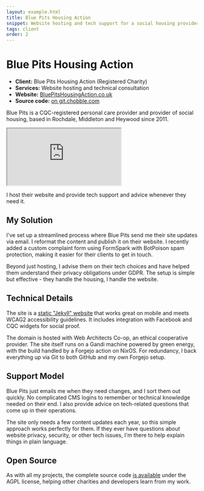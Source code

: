 ```yaml
---
layout: example.html
title: Blue Pits Housing Action
snippet: Website hosting and tech support for a social housing provider
tags: client
order: 2
---
```


# Blue Pits Housing Action

- **Client:** Blue Pits Housing Action (Registered Charity)
- **Services:** Website hosting and technical consultation
- **Website:** [BluePitsHousingAction.co.uk](https://bluepitshousingaction.co.uk)
- **Source code:** [on git.chobble.com](https://git.chobble.com/hosted-by-chobble/blue-pits)

Blue Pits is a CQC-registered personal care provider and provider of social housing, based in Rochdale, Middleton and Heywood since 2011.

<iframe src="https://bluepitshousingaction.co.uk"></iframe>

I host their website and provide tech support and advice whenever they need it.

## My Solution

I've set up a streamlined process where Blue Pits send me their site updates via email. I reformat the content and publish it on their website. I recently added a custom complaint form using FormSpark with BotPoison spam protection, making it easier for their clients to get in touch.

Beyond just hosting, I advise them on their tech choices and have helped them understand their privacy obligations under GDPR. The setup is simple but effective - they handle the housing, I handle the website.

## Technical Details

The site is a [static "Jekyll" website](/services/static-websites/) that works great on mobile and meets WCAG2 accessibility guidelines. It includes integration with Facebook and CQC widgets for social proof.

The domain is hosted with Web Architects Co-op, an ethical cooperative provider. The site itself runs on a Gandi machine powered by green energy, with the build handled by a Forgejo action on NixOS. For redundancy, I back everything up via Git to both GitHub and my own Forgejo setup.

## Support Model

Blue Pits just emails me when they need changes, and I sort them out quickly. No complicated CMS logins to remember or technical knowledge needed on their end. I also provide advice on tech-related questions that come up in their operations.

The site only needs a few content updates each year, so this simple approach works perfectly for them. If they ever have questions about website privacy, security, or other tech issues, I'm there to help explain things in plain language.

## Open Source

As with all my projects, the complete source code [is available](https://git.chobble.com/hosted-by-chobble/blue-pits) under the AGPL license, helping other charities and developers learn from my work.
